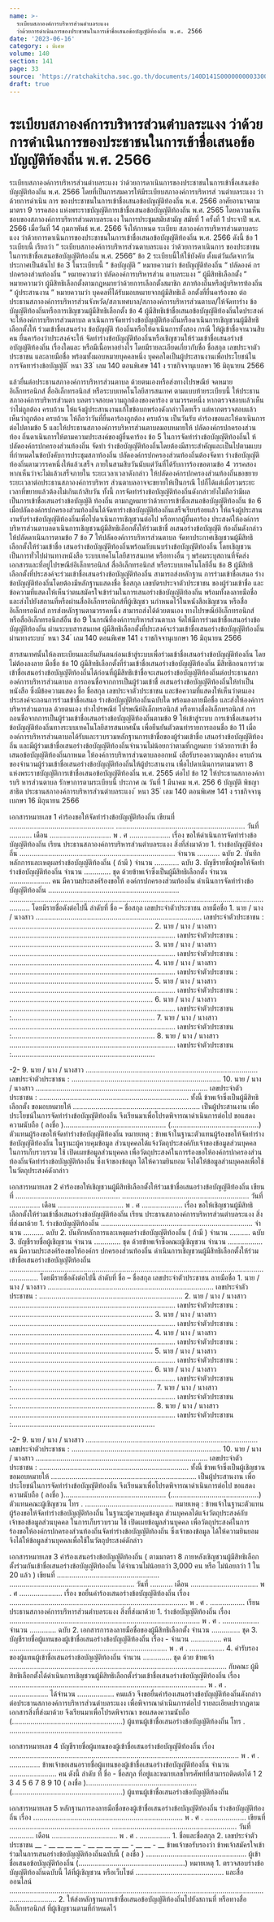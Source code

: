 ```yaml
---
name: >-
  ระเบียบสภาองค์การบริหารส่วนตำบลระแงง 
  ว่าด้วยการดำเนินการของประชาชนในการเข้าชื่อเสนอข้อบัญญัติท้องถิ่น พ.ศ. 2566
date: '2023-06-16'
category: ง พิเศษ
volume: 140
section: 141
page: 33
source: 'https://ratchakitcha.soc.go.th/documents/140D141S0000000003300.pdf'
draft: true
---
```


# ระเบียบสภาองค์การบริหารส่วนตำบลระแงง  ว่าด้วยการดำเนินการของประชาชนในการเข้าชื่อเสนอข้อบัญญัติท้องถิ่น พ.ศ. 2566

ระเบียบสภาองค์การบริหารส่วนตำบลระแงง ว่าด้วยการดาเนินการของประชาชนในการเข้าชื่อเสนอข้อบัญญัติท้องถิ่น พ.ศ. 2566 โดยที่เป็นการสมควรให้มีระเบียบสภาองค์การบริหารส่ วนตำบลระแงง ว่าด้วยการดำเนิน การ ของประชาชนในการเข้าชื่อเสนอข้อบัญญัติท้องถิ่น พ.ศ. 2566 อาศัยอานาจตามมาตรา 9 วรรคสอง แห่งพระราชบัญญัติการเข้าชื่อเสนอข้อบัญญัติท้องถิ่น พ.ศ. 2565 โดยความเห็นชอบของสภาองค์การบริหารส่วนตาบลระแงง ในการประชุมสมัยสามัญ สมัยที่ 1 ครั้งที่ 1 ประจาปี พ.ศ. 2566 เมื่อวันที่ 14 กุมภาพันธ์ พ.ศ. 2566 จึงให้กาหนด ระเบียบ สภาองค์การบริหารส่วนตาบลระแงง ว่าด้วยการดาเนินการของประชาชนในการเข้าชื่อเสนอข้อบัญญัติท้องถิ่น พ.ศ. 2566 ดังนี้ ข้อ 1 ระเบียบนี้ เรียกว่า “ ระเบียบสภาองค์การบริหารส่วนตาบลระแงง ว่าด้วยการดาเนินการ ของประชาชนในการเข้าชื่อเสนอข้อบัญญัติท้องถิ่น พ.ศ. 2566” ข้อ 2 ระเบียบนี้ให้ใช้บังคับ ตั้งแต่วันถัดจากวันประกาศเป็นต้นไป ข้อ 3 ในระเบียบนี้ “ ข้อบัญญัติ ” หมายความว่า ข้อบัญญัติท้องถิ่น “ ปลัดองค์ กรปกครองส่วนท้องถิ่น ” หมายความว่า ปลัดองค์การบริหารส่วน ตาบลระแงง “ ผู้มีสิทธิเลือกตั้ง ” หมายความว่า ผู้มีสิทธิเลือกตั้งตามกฎหมายว่าด้วยการเลือกตั้งสมาชิก สภาท้องถิ่นหรือผู้บริหารท้องถิ่น “ ผู้ประสานงาน ” หมายความว่า บุคคลที่ได้รับมอบหมายจากผู้มีสิทธิเลื อกตั้งที่ยื่นคาร้องขอ ต่อประธานสภาองค์การบริหารส่วนจังหวัด/สภาเทศบาล/สภาองค์การบริหารส่วนตาบล/ให้จัดทาร่าง ข้อบัญญัติท้องถิ่นหรือการเชิญชวนผู้มีสิทธิเลือกตั้ง ข้อ 4 ผู้มีสิทธิเข้าชื่อเสนอข้อบัญญัติท้องถิ่นใดประสงค์จะให้องค์การบริหารส่วนตาบล ดาเนินการจัดทาร่างข้อบัญญัติท้องถิ่นหรือดาเนินการเชิญชวนผู้มีสิทธิเลือกตั้งให้ ร่วมเข้าชื่อเสนอร่าง ข้อบัญญัติ ท้องถิ่นหรือให้ดาเนินการทั้งสอง กรณี ให้ผู้เข้าชื่อจานวนสิบคน ยื่นคาร้องว่าประสงค์จะให้ จัดทำร่างข้อบัญญัติท้องถิ่นหรือเชิญชวนให้ร่วมเข้าชื่อเสนอร่างข้ อบัญญัติท้องถิ่น เรื่องใดและ หรือมีเนื้อหาอย่างไร โดยมีรายละเอียดเกี่ยวกับชื่อ ชื่อสกุล เลขประจาตัวประชาชน และลายมือชื่อ พร้อมทั้งมอบหมายบุคคลหนึ่ง บุคคลใดเป็นผู้ประสานงานเพื่อประโยชน์ในการจัดทาร่างข้อบัญญัติ ้ หนา 33 ่ เลม 140 ตอนพิเศษ 141 ง ราชกิจจานุเบกษา 16 มิถุนายน 2566

แล้วยื่นต่อประธานสภาองค์การบริหารส่วนตาบล ด้วยตนเองหรือส่งทางไปรษณีย์ จดหมายอิเล็กทรอนิกส์ สื่ออิเล็กทรอนิกส์ หรือระบบเทคโนโลยีสารสนเทศ ตามแบบท้ายระเบียบนี้ ให้ประธานสภาองค์การบริหารส่วนตา บลตรวจสอบความถูกต้องของคาร้อง ตามวรรคหนึ่ง หากตรวจสอบแล้วเห็นว่าไม่ถูกต้อง ครบถ้วน ให้แจ้งผู้ประสานงานแก้ไขข้อบกพร่องดังกล่าวโดยเร็ว แต่หากตรวจสอบแล้วเห็นว่าถูกต้อง ครบถ้วน ให้ถือว่าวันที่ยื่นคาร้องถูกต้อง ครบถ้วน เป็นวันรับ คำร้องขอและให้ดาเนินการต่อไปตามข้อ 5 และให้ประธานสภาองค์การบริหารส่วนตาบลมอบหมายให้ ปลัดองค์กรปกครองส่วนท้อง ถิ่นดาเนินการให้ตามความประสงค์ของผู้ยื่นคาร้อง ข้อ 5 ในการจัดทำร่างข้อบัญญัติท้องถิ่นใ ห้ปลัดองค์กรปกครองส่วนท้องถิ่น จัดทำ ร่างข้อบัญญัติท้องถิ่นโดยต้องมีสาระสำคัญและเป็นไปตามแบบที่กำหนดในข้อบังคับการประชุมสภาท้องถิ่น ปลัดองค์กรปกครองส่วนท้องถิ่นต้องจัดทา ร่างข้อบัญญัติท้องถิ่นตามวรรคหนึ่งให้แล้วเสร็จ ภายในสามสิบวันนับแต่วันที่ได้รับการร้องขอตามข้อ 4 วรรคสอง หากเห็นว่าจะไม่แล้วเสร็จภายใน ระยะเวลาเวลาดังกล่าว ให้ปลัดองค์กรปกครองส่วนท้องถิ่นขอขยายระยะเวลาต่อประธานสภาองค์การบริหาร ส่วนตาบลอาจจะขยายให้เป็นกรณี ไปก็ได้แต่เมื่อรวมระยะเวลาที่ขยายแล้วต้องไม่เกินเก้าสิบวัน ทั้งนี้ การจัดทำร่างข้อบัญญัติท้องถิ่นดังกล่าวยังไม่ถือว่ามีผลเป็นการเข้าชื่อเสนอร่างข้อบัญญัติ ท้องถิ่น ตามกฎหมายว่าด้วยการเข้าชื่อเสนอข้อบัญญัติท้องถิ่น ข้อ 6 เมื่อปลัดองค์กรปกครองส่วนท้องถิ่นได้จัดทาร่างข้อบัญญัติท้องถิ่นเสร็จเรียบร้อยแล้ว ให้แจ้งผู้ประสานงานรับร่างข้อบัญญัติท้องถิ่นเพื่อไปดาเนินการเชิญชวนต่อไป หรือหากผู้ยื่นคาร้อง ประสงค์ให้องค์การบริหารส่วนตาบลดาเนินการเชิญชวนผู้มีสิทธิเลือกตั้งให้ร่วมเข้าชื่ อเสนอร่างข้อบัญญัติ ท้องถิ่นดังกล่าวให้ปลัดดาเนินการตามข้อ 7 ข้อ 7 ให้ปลัดองค์การบริหารส่วนตาบล จัดทาประกาศเชิญชวนผู้มีสิทธิเลือกตั้งให้ร่วมเข้าชื่อ เสนอร่างข้อบัญญัติท้องถิ่นพร้อมกับแนบร่างข้อบัญญัติท้องถิ่น โดยเชิญชวนเป็นการทั่วไปผ่านทางหนังสือ ระบบเทคโนโลยีสารสนเทศ หรือทางอื่น ๆ พร้อมระบุสถานที่จัดส่งเอกสารและที่อยู่ไปรษณีย์อิเล็กทรอนิกส์ สื่ออิเล็กทรอนิกส์ หรือระบบเทคโนโลยีอื่น ข้อ 8 ผู้มีสิทธิเลือกตั้งที่ประสงค์จะร่วมเข้าชื่อเสนอร่างข้อบัญญัติท้องถิ่น สามารถส่งหลักฐาน การร่วมเข้าชื่อเสนอ ร่างข้อบัญญัติท้องถิ่นโดยต้องมีหลักฐานแสดงชื่อ ชื่อสกุล เลขบัตรประจาตัวประชาชน ของผู้ร่วมเข้าชื่อ และข้อความที่แสดงให้เห็นว่าตนสมัครใจเข้าร่วมในการเสนอร่างข้อบัญญัติท้องถิ่น พร้อมทั้งลงลายมือชื่อและส่งไปยังสถานที่หรือผ่านสื่ออิเล็กทรอนิกส์ที่ผู้เชิญชว นกำหนดไว้ในหนังสือเชิญชวน หรือสื่ออิเล็กทรอนิกส์ การส่งหลักฐานตามวรรคหนึ่ง สามารถส่งได้ด้วยตนเอง ทางไปรษณีย์อิเล็กทรอนิกส์ หรือสื่ออิเล็กทรอนิกส์อื่น ข้อ 9 ในกรณีที่องค์การบริหารส่วนตาบล จัดให้มีการร่วมเข้าชื่อเสนอร่างข้อบัญญัติท้องถิ่น ผ่านระบบสารสนเทศ ผู้มีสิทธิเลือกตั้งที่ประสงค์จะร่วมเข้าชื่อเสนอร่างข้อบัญญัติท้องถิ่นผ่านทางระบบ ้ หนา 34 ่ เลม 140 ตอนพิเศษ 141 ง ราชกิจจานุเบกษา 16 มิถุนายน 2566

สารสนเทศนั้นให้ลงทะเบียนและยืนยันตนก่อนเข้าสู่ระบบเพื่อร่วมเข้าชื่อเสนอร่างข้อบัญญัติท้องถิ่น โดยไม่ต้องลงลาย มือชื่อ ข้อ 10 ผู้มีสิทธิเลือกตั้งที่ร่วมเข้าชื่อเสนอร่างข้อบัญญัติท้องถิ่น มีสิทธิถอนการร่วม เข้าชื่อเสนอร่างข้อบัญญัติท้องถิ่นได้ก่อนที่ผู้มีสิทธิเข้าชื่อจะเสนอร่างข้อบัญญัติท้องถิ่นต่อประธานสภา องค์การบริหารส่วนตาบล การถอนชื่อจากการเป็นผู้ร่วมเข้าชื่ อเสนอร่างข้อบัญญัติท้องถิ่นให้ทำเป็นหนังสือ ซึ่งมีข้อความแสดง ชื่อ ชื่อสกุล เลขประจาตัวประชาชน และข้อความที่แสดงให้เห็นว่าตนเองประสงค์จะถอนการร่วมเข้าชื่อเสนอ ร่างข้อบัญญัติท้องถิ่นฉบับใด พร้อมลงลายมือชื่อ และส่งให้องค์การบริหารส่วนตาบล ด้วยตนเอง ทำงไปรษณีย์ ไปรษณีย์อิเล็กทรอนิกส์ หรือทางสื่ออิเล็กทรอนิกส์ การถอนชื่อจากการเป็นผู้ร่วมเข้าชื่อเสนอร่างข้อบัญญัติท้องถิ่นตามข้อ 9 ให้เข้าสู่ระบบ การเข้าชื่อเสนอร่างข้อบัญญัติท้องถิ่นทางระบบเทคโนโลยีสารสนเทศนั้น เพื่อยืนยันตัวตนทำรายการถอนชื่อ ข้อ 11 เมื่อองค์การบริหารส่วนตาบลได้รับและรวบรวมหลักฐานการเข้าชื่อของผู้ร่วมเข้าชื่อ เสนอร่างข้อบัญญัติท้องถิ่น และมีผู้ร่วมเข้าชื่อเสนอร่างข้อบัญญัติท้องถิ่นจำนวนไม่น้อยกว่าตามที่กฎหมาย ว่าด้วยการเข้า ชื่อเสนอข้อบัญญัติท้องถิ่นกาหนด ให้องค์การบริหารส่วนตาบลออกหนั งสือรับรองความถูกต้อง ครบถ้วนของจำนวนผู้ร่วมเข้าชื่อเสนอร่างข้อบัญญัติท้องถิ่นให้ผู้ประสานงาน เพื่อไปดาเนินการตามมาตรา 8 แห่งพระราชบัญญัติการเข้าชื่อเสนอข้อบัญญัติท้องถิ่น พ.ศ. 2565 ต่อไป ข้อ 12 ให้ประธานสภาองค์การบริ หารส่วนตาบล รักษาการตามระเบียบนี้ ประกาศ ณ วันที่ 1 มีนาคม พ.ศ. 256 6 บัญญัติ พิชญาสาธิต ประธานสภาองค์การบริหารส่วนตำบลระแงง ้ หนา 35 ่ เลม 140 ตอนพิเศษ 141 ง ราชกิจจานุเบกษา 16 มิถุนายน 2566

เอกสารหมายเลข 1 คําร้องขอให้จัดทําร่างข้อบัญญัติท้องถิ่น เขียนที่ ................................................... ............................................................... วันที่ ........... เดือน .............................. พ . ศ .................... เรื่อง ขอให้ดําเนินการจัดทําร่างข้อบัญญัติท้องถิ่น เรียน ประธานสภาองค์การบริหารส่วนตําบลระแงง สิ่งที่ส่งมาด้วย 1. ร่างข้อบัญญัติท้องถิ่น ............................................................................ จํานวน ........... ฉบับ 2. บันทึกหลักการและเหตุผลร่างข้อบัญญัติท้องถิ่น ( ถ้ามี ) จํานวน ............ ฉบับ 3. บัญชีรายชื่อผู้ขอให้จัดทําร่างข้อบัญญัติท้องถิ่น จํานวน ............. ชุด ด้วยข้าพเจ้าซึ่งเป็นผู้มีสิทธิเลือกตั้ง จํานวน .................... คน มีความประสงค์ร้องขอให้ องค์กรปกครองส่วนท้องถิ่น ดําเนินการจัดทําร่างข้อบัญญัติท้องถิ่น ................................................................ ...................................................................................................................................... โดยมีรายชื่อดังต่อไปนี้ ลําดับที่ ชื่อ – ชื่อสกุล เลขประจําตัวประชาชน ลายมือชื่อ 1. นาย / นาง / นางสาว ................................................................................. เลขประจําตัวประชาชน : ...................................................................... 2. นาย / นาง / นางสาว ................................................................................. เลขประจําตัวประชาชน : ...................................................................... 3. นาย / นาง / นางสาว ................................................................................. เลขประจําตัวประชาชน : ...................................................................... 4. นาย / นาง / นางสาว ................................................................................. เลขประจําตัวประชาชน : ...................................................................... 5. นาย / นาง / นางสาว ................................................................................. เลขประจําตัวประชาชน : ...................................................................... 6. นาย / นาง / นางสาว ................................................................................. เลขประจําตัวประชาชน :...................................................................... 7. นาย / นาง / นางสาว ................................................................................. เลขประจําตัวประชาชน :...................................................................... 8. นาย / นาง / นางสาว ................................................................................. เลขประจําตัวประชาชน :......................................................................

-2- 9. นาย / นาง / นางสาว .................................................................................... เลขประจําตัวประชาชน : ......................................................................... 10. นาย / นาง / นางสาว .................................................................................... เลขประจําตัวประชาชน : ......................................................................... ทั้งนี้ ข้าพเจ้าซึ่งเป็นผู้มีสิทธิเลือกตั้ง ขอมอบหมายให้ .............................................................. เป็นผู้ประสานงาน เพื่อประโยชน์ในการจัดทําร่างข้อบัญญัติท้องถิ่น จึงเรียนมาเพื่อโปรดพิจารณาดําเนินการต่อไป ขอแสดงความนับถือ ( ลงชื่อ ).................................................. (...........................................) ตัวแทนผู้ร้องขอให้จัดทําร่างข้อบัญญัติท้องถิ่น หมายเหตุ : ข้าพเจ้าในฐานะตัวแทนผู้ร้องขอให้จัดทําร่างข้อบัญญัติท้องถิ่น ในฐานะผู้ควบคุมข้อมูล ส่วนบุคคลได้แจ้งวัตถุประสงค์กับเจ้าของข้อมูลส่วนบุคคล ในการเก็บรวบรวม ใช้ เปิดเผยข้อมูลส่วนบุคคล เพื่อวัตถุประสงค์ในการร้องขอให้องค์กรปกครองส่วนท้องถิ่นจัดทําร่างข้อบัญญัติท้องถิ่น ซึ่งเจ้าของข้อมูล ได้ให้ความยินยอม จึงได้ให้ข้อมูลส่วนบุคคลเพื่อใช้ในวัตถุประสงค์ดังกล่าว

เอกสารหมายเลข 2 คําร้องขอให้เชิญชวนผู้มีสิทธิเลือกตั้งให้ร่วมเข้าชื่อเสนอร่างข้อบัญญัติท้องถิ่น เขียนที่ ................................................... .............................................................. วันที่ ............... เดือน ................................ พ . ศ .................... เรื่อง ขอให้เชิญชวนผู้มีสิทธิเลือกตั้งให้ร่วมเข้าชื่อเสนอร่างข้อบัญญัติท้องถิ่น เรียน ประธานสภาองค์การบริหารส่วนตําบลระแงง สิ่งที่ส่งมาด้วย 1. ร่างข้อบัญญัติท้องถิ่น .......................................................................... จํานวน .......... ฉบับ 2. บันทึกหลักการและเหตุผลร่างข้อบัญญัติท้องถิ่น ( ถ้ามี ) จํานวน .......... ฉบับ 3. บัญชีรายชื่อผู้เชิญชวน จํานวน ............. ชุด ด้วยข้าพเจ้าซึ่งคณะผู้เชิญชวน จํานวน ................. คน มีความประสงค์ร้องขอให้องค์กร ปกครองส่วนท้องถิ่น ดําเนินการเชิญชวนผู้มีสิทธิเลือกตั้งให้ร่วมเข้าชื่อเสนอร่างข้อบัญญัติท้องถิ่น .......................................................................................................................................... โดยมีรายชื่อดังต่อไปนี้ ลําดับที่ ชื่อ – ชื่อสกุล เลขประจําตัวประชาชน ลายมือชื่อ 1. นาย / นาง / นางสาว ................................................................................. เลขประจําตัวประชาชน : ...................................................................... 2. นาย / นาง / นางสาว ................................................................................. เลขประจําตัวประชาชน : ...................................................................... 3. นาย / นาง / นางสาว ................................................................................. เลขประจําตัวประชาชน : ...................................................................... 4. นาย / นาง / นางสาว ................................................................................. เลขประจําตัวประชาชน : ...................................................................... 5. นาย / นาง / นางสาว ................................................................................. เลขประจําตัวประชาชน : ...................................................................... 6. นาย / นาง / นางสาว ................................................................................. เลขประจําตัวประชาชน :...................................................................... 7. นาย / นาง / นางสาว ................................................................................. เลขประจําตัวประชาชน :...................................................................... 8. นาย / นาง / นางสาว ................................................................................. เลขประจําตัวประชาชน :......................................................................

-2- 9. นาย / นาง / นางสาว .................................................................................... เลขประจําตัวประชาชน : ......................................................................... 10. นาย / นาง / นางสาว .................................................................................... เลขประจําตัวประชาชน : ......................................................................... ทั้งนี้ ข้าพเจ้าซึ่งเป็นผู้เชิญชวน ขอมอบหมายให้ ....................................................................... เป็นผู้ประสานงาน เพื่อประโยชน์ในการจัดทําร่างข้อบัญญัติท้องถิ่น จึงเรียนมาเพื่อโปรดพิจารณาดําเนินการต่อไป ขอแสดงความนับถือ ( ลงชื่อ ).................................................. (...........................................) ตัวแทนคณะผู้เชิญชวน โทร . ........................................... หมายเหตุ : ข้าพเจ้าในฐานะตัวแทนผู้ร้องขอให้จัดทําร่างข้อบัญญัติท้องถิ่น ในฐานะผู้ควบคุมข้อมูล ส่วนบุคคลได้แจ้งวัตถุประสงค์กับเจ้าของข้อมูลส่วนบุคคล ในการเก็บรวบรวม ใช้ เปิดเผยข้อมูลส่วนบุคคล เพื่อวัตถุประสงค์ในการร้องขอให้องค์กรปกครองส่วนท้องถิ่นจัดทําร่างข้อบัญญัติท้องถิ่น ซึ่งเจ้าของข้อมูล ได้ให้ความยินยอม จึงได้ให้ข้อมูลส่วนบุคคลเพื่อใช้ในวัตถุประสงค์ดักล่าว

เอกสารหมายเลข 3 คําร้องเสนอร่างข้อบัญญัติท้องถิ่น ( ตามมาตรา 8 ภายหลังเชิญชวนผู้มีสิทธิเลือกตั้งร่วมกันเข้าชื่อเสนอร่างข้อบัญญัติท้องถิ่น ได้จํานวนไม่น้อยกว่า 3,000 คน หรือ ไม่น้อยกว่า 1 ใน 20 แล้ว ) เขียนที่ .................................................. ............................................................. วันที่ ........... เดือน ................................. พ . ศ ..................... เรื่อง ขอยื่นคําร้องเสนอร่างข้อบัญญัติท้องถิ่น เรื่อง ....................................................................................... พ . ศ . ................. เรียน ประธานสภาองค์การบริหารส่วนตําบลระแงง สิ่งที่ส่งมาด้วย 1. ร่างข้อบัญญัติท้องถิ่น เรื่อง ............................................................................................. พ . ศ . .................. จํานวน ............. ฉบับ 2. เอกสารการลงลายมือชื่อของผู้มีสิทธิเลือกตั้ง จํานวน .............. ชุด 3. บัญชีรายชื่อผู้แทนของผู้เข้าชื่อเสนอร่างข้อบัญญัติท้องถิ่น เรื่อง - จํานวน ............... คน ............................................................................. พ . ศ . ................. 4. คํารับรองของผู้แทนผู้เข้าชื่อเสนอร่างข้อบัญญัติท้องถิ่น จํานวน .............. ชุด ด้วย ข้าพเจ้า .......................................................................................................... กับคณะ ผู้มีสิทธิเลือกตั้งได้ดําเนินการเชิญชวนผู้มีสิทธิเลือกตั้งร่วมเข้าชื่อเสนอร่างข้อบัญญัติท้องถิ่น เรื่อง ................................................................................................ พ . ศ . ................... ได้จํานวน .................. คนแล้ว จึงขอยื่นคําร้องเสนอร่างข้อบัญญัติท้องถิ่นดังกล่าว ต่อประธานสภาองค์การบริหารส่วนตําบลระแงง เพื่อพิจารณาดําเนินการต่อไป รายละเอียดปรากฏตามเอกสารสิ่งที่ส่งมาด้วย จึงเรียนมาเพื่อโปรดพิจารณา ขอแสดงความนับถือ (......................................................) ผู้แทนผู้เข้าชื่อเสนอร่างข้อบัญญัติท้องถิ่น โทร . .......................................................

เอกสารหมายเลข 4 บัญชีรายชื่อผู้แทนของผู้เข้าชื่อเสนอร่างข้อบัญญัติท้องถิ่น เรื่อง ................................................................................................................ พ . ศ . ............... ข้าพเจ้าขอเสนอรายชื่อผู้แทนของผู้เข้าชื่อเสนอร่างข้อบัญญัติท้องถิ่น จํานวน ....................... คน ดังนี้ ลําดับ ที่ ชื่อ - ชื่อสกุล ที่อยู่และหมายเลขโทรศัพท์ที่สามารถติดต่อได้ 1 2 3 4 5 6 7 8 9 10 ( ลงชื่อ )...................................................... (......................................................) ผู้แทนผู้เข้าชื่อเสนอร่างข้อบัญญัติท้องถิ่น

เอกสารหมายเลข 5 หลักฐานการลงลายมือชื่อของผู้เข้าชื่อเสนอร่างข้อบัญญัติท้องถิ่น ร่างข้อบัญญัติท้องถิ่น เรื่อง ......................................................................... พ . ศ . .................... เขียนที่ ................................................. ............................................................. วันที่ ............ เดือน ................................ พ . ศ . ............... 1. ชื่อและชื่อสกุล 2. เลขประจําตัวประชาชน __ - __ __ __ __ - __ __ __ __ __ - __ __ - __ ข้าพเจ้าขอรับรองว่า ข้าพเจ้าสมัครใจเข้าร่วมในการเสนอร่างข้อบัญญัติท้องถิ่นฉบับนี้ ( ลงชื่อ ) ................................................. ผู้เข้าชื่อเสนอข้อบัญญัติท้องถิ่น (....................................................) หมายเหตุ 1. ตรวจสอบร่างข้อบัญญัติท้องถิ่นฉบับนี้ ได้ที่ผู้เชิญชวน หรือเว็บไซต์ ........................................... และสื่อออนไลน์ ................................................................................................................................................... 2. ให้ส่งหลักฐานการเข้าชื่อเสนอข้อบัญญัติท้องถิ่นไปยังสถานที่ หรือทางสื่ออิเล็กทรอนิกส์ ที่ผู้เชิญชวนตามที่กําหนดไว้

